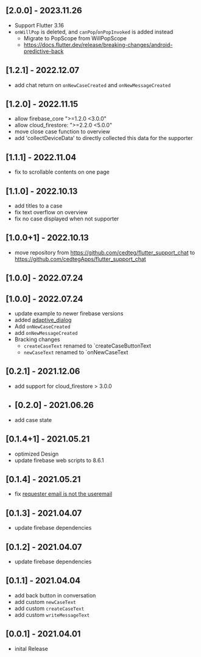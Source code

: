 ## [2.0.0] - 2023.11.26
- Support Flutter 3.16
- `onWillPop` is deleted, and `canPop`/`onPopInvoked` is added instead
  - Migrate to PopScope from WillPopScope
  - https://docs.flutter.dev/release/breaking-changes/android-predictive-back

## [1.2.1] - 2022.12.07
* add chat return on `onNewCaseCreated` and `onNewMessageCreated`
## [1.2.0] - 2022.11.15
* allow firebase_core ">=1.2.0 <3.0.0"
* allow cloud_firestore: ">=2.2.0 <5.0.0" 
* move close case function to overview
* add 'collectDeviceData' to directly collected this data for the supporter
## [1.1.1] - 2022.11.04
* fix to scrollable contents on one page
## [1.1.0] - 2022.10.13
* add titles to a case
* fix text overflow on overview 
* fix no case displayed when not supporter
## [1.0.0+1] - 2022.10.13
* move repository from https://github.com/cedteg/flutter_support_chat to  https://github.com/cedtegApps/flutter_support_chat 
## [1.0.0] - 2022.07.24
## [1.0.0] - 2022.07.24
* update example to newer firebase versions
* added [adaptive_dialog](https://pub.dev/packages/adaptive_dialog)
* Add `onNewCaseCreated`
* add `onNewMessageCreated`
* Bracking changes
  * `createCaseText` renamed to `createCaseButtonText
  * `newCaseText` renamed to `onNewCaseText
## [0.2.1] - 2021.12.06
* add support for cloud_firestore > 3.0.0
* ## [0.2.0] - 2021.06.26
* add case state
## [0.1.4+1] - 2021.05.21
* optimized Design
* update firebase web scripts to 8.6.1
## [0.1.4] - 2021.05.21
* fix [requester email is not the useremail](https://github.com/cedtegApps/flutter_support_chat/issues/2) 
## [0.1.3] - 2021.04.07
* update firebase dependencies
## [0.1.2] - 2021.04.07
* update firebase dependencies
## [0.1.1] - 2021.04.04
* add back button in conversation
* add custom `newCaseText`
* add custom `createCaseText`
* add custom `writeMessageText`
## [0.0.1] - 2021.04.01
* inital Release
